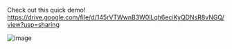 Check out this quick demo!
https://drive.google.com/file/d/145rVTWwnB3W0lLqh6eciKyQDNsR8vNGQ/view?usp=sharing

![image](https://github.com/user-attachments/assets/8b7c86cc-30f6-4bd2-8a70-c10112395d53)

